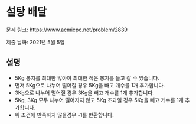 # 설탕 배달
문제 링크: https://www.acmicpc.net/problem/2839

제출 날짜: 2021년 5월 5일
## 설명
+ 5Kg 봉지를 최대한 많아야 최대한 적은 봉지를 들고 갈 수 있습니다.
+ 먼저 5Kg으로 나누어 떨어질 경우 5Kg을 빼고 개수를 1개 추가합니다.
+ 3Kg으로 나누어 떨어질 경우 3Kg을 빼고 개수를 1개 추가합니다.
+ 5Kg, 3Kg 모두 나누어 떨어지지 않고 5Kg 초과일 경우 5Kg을 빼고 개수를 1개 추가합니다.
+ 위 조건에 만족하지 않을경우 -1를 반환합니다.
